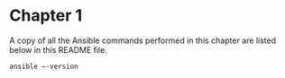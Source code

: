 # Chapter 1
A copy of all the Ansible commands performed in this chapter are listed below in this README file.


```
ansible –-version
```
